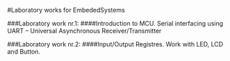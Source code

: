#Laboratory works for EmbededSystems


###Laboratory work nr.1: 
####Introduction to MCU. Serial interfacing using UART – Universal Asynchronous Receiver/Transmitter 

###Laboratory work nr.2: 
####Input/Output Registres. Work with LED, LCD and Button.
